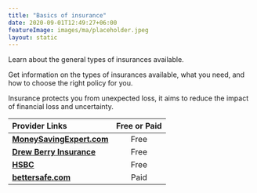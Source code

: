 ```yaml
---
title: "Basics of insurance"
date: 2020-09-01T12:49:27+06:00
featureImage: images/ma/placeholder.jpeg
layout: static
---
```


Learn about the general types of insurances available.

Get information on the types of insurances available, what you need, and how to choose the right policy for you.

Insurance protects you from unexpected loss, it aims to reduce the impact of financial loss and uncertainty.

| Provider Links      | Free or Paid  |  
| :-----------          | :--------------:      |  
| [**MoneySavingExpert.com**](https://www.moneysavingexpert.com/insurance/) | Free | 
| [**Drew Berry Insurance**](https://www.drewberryinsurance.co.uk/knowledge/financial-advice/personal-insurance) | Free | 
| [**HSBC**](https://www.hsbc.co.uk/insurance/types-of-insurance/) | Free | 
| [**bettersafe.com**](https://www.awin1.com/cread.php?awinmid=16254&awinaffid=1198638&ued=https%3A%2F%2Fwww.bettersafe.com%2F) | Paid | 
  

<br/><br/>






